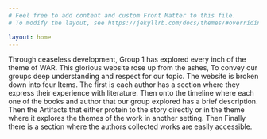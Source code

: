 ```yaml
---
# Feel free to add content and custom Front Matter to this file.
# To modify the layout, see https://jekyllrb.com/docs/themes/#overriding-theme-defaults

layout: home
---
```


Through ceaseless development, Group 1 has explored every inch of the theme of WAR. 
This glorious website rose up from the ashes, To convey our groups deep understanding and respect for our topic.
The website is broken down into four Items. The first is each author has a section where they express their experience with literature. 
Then onto the timeline where each one of the books and author that our group explored has a brief description. Then the Artifacts that either protein to the story directly or in the theme where it explores the themes of the work in another setting. Then Finally there is a section where the authors collected works are easily accessible.
